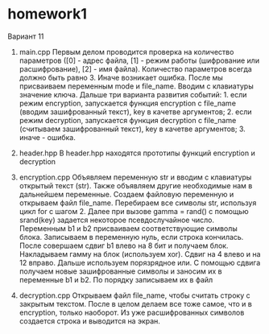 # homework1
Вариант 11

1) main.cpp
Первым делом проводится проверка на количество параметров ([0] - адрес файла, [1] - режим работы (шифрование или расшифрование), [2] - имя файла). Количество параметров всегда должно быть равно 3. Иначе возникает ошибка. После мы присваиваем переменным mode и file_name. Вводим с клавиатуры значение ключа. Дальше три варианта развития событий: 1. если режим encryption, запускается функция encryption с file_name (вводим зашифрованный текст), key в качетве аргументов; 2. если режим decryption, запускается функция decryption с file_name (считываем зашифрованный текст), key в качетве аргументов; 3. иначе - ошибка.

2) header.hpp
В header.hpp находятся прототипы функций encryption и decryption

3) encryption.cpp
Объявляем переменную str и вводим с клавиатуры открытый текст (str). Также объявляем другие необходимые нам в дальнейшем переменные. Создаем файловую переменную и открываем файл file_name. Перебираем все символы str, используя цикл for с шагом 2. Далее при вызове gamma = rand() с помощью srand(key) задается некоторое псевдослучайное число. Переменным b1 и b2 присваиваем соответствующие символы блока. Записываем в переменную нуль, если строка кончилась. После совершаем сдвиг b1 влево на 8 бит и получаем блок. Накладываем гамму на блок (используем xor). Сдвиг на 4 влево и на 12 вправо. Дальше используем порязрядное или. С помощью сдвига получаем новые зашифрованные символы и заносим их в переменные b1 и b2. По порядку записываем их в файл

4) decryption.cpp
Открываем файл file_name, чтобы считать строку с закрытым текстом. После в целом делаем все тоже самое, что и в encryption, только наоборот. Из уже расшифрованных символов создается строка и выводится на экран.
